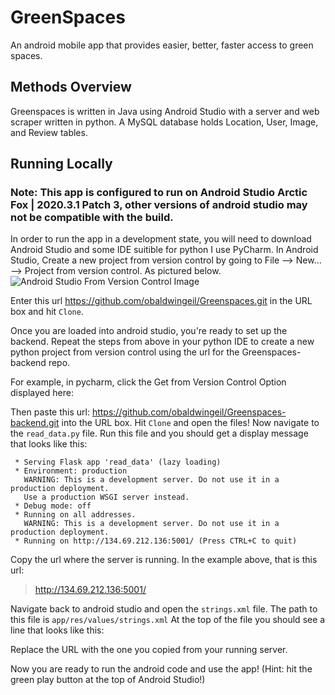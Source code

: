 # GreenSpaces
An android mobile app that provides easier, better, faster access to green spaces.

## Methods Overview
Greenspaces is written in Java using Android Studio with a server and web scraper written in python. A MySQL database holds Location, User, Image, and Review tables.

## Running Locally
### Note: This app is configured to run on Android Studio Arctic Fox | 2020.3.1 Patch 3, other versions of android studio may not be compatible with the build. 

In order to run the app in a development state, you will need to download Android Studio and some IDE suitible for python I use PyCharm. 
In Android Studio, Create a new project from version control by going to File --> New... --> Project from version control. As pictured below. 
![Android Studio From Version Control Image](https://github.com/obaldwingeil/Greenspaces/blob/main/AS-from-version-control?raw=true)

Enter this url https://github.com/obaldwingeil/Greenspaces.git in the URL box and hit `Clone`.

Once you are loaded into android studio, you're ready to set up the backend. Repeat the steps from above in your python IDE to create a new python project from version control using the url for the Greenspaces-backend repo. 

For example, in pycharm, click the Get from Version Control Option displayed here:

Then paste this url: https://github.com/obaldwingeil/Greenspaces-backend.git into the URL box. Hit `Clone` and open the files!
Now navigate to the `read_data.py` file. Run this file and you should get a display message that looks like this: 

```
 * Serving Flask app 'read_data' (lazy loading)
 * Environment: production
   WARNING: This is a development server. Do not use it in a production deployment.
   Use a production WSGI server instead.
 * Debug mode: off
 * Running on all addresses.
   WARNING: This is a development server. Do not use it in a production deployment.
 * Running on http://134.69.212.136:5001/ (Press CTRL+C to quit)
 ```
 
 Copy the url where the server is running. In the example above, that is this url: 
 > http://134.69.212.136:5001/
 
 Navigate back to android studio and open the `strings.xml` file. The path to this file is `app/res/values/strings.xml`
 At the top of the file you should see a line that looks like this: 
 
 Replace the URL with the one you copied from your running server. 
 
 Now you are ready to run the android code and use the app! (Hint: hit the green play button at the top of Android Studio!)
 
